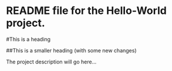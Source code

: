 README file for the Hello-World project.
========================================

#This is a heading

##This is a smaller heading (with some new changes)

The project description will go here...
